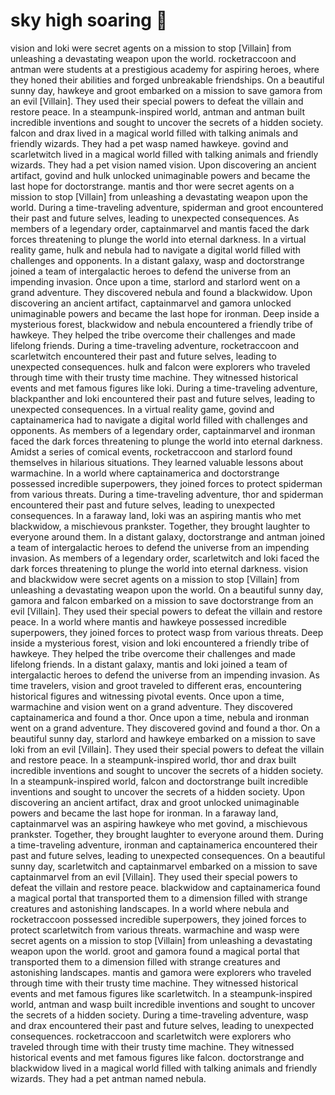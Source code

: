 # sky high soaring :gift:

vision and loki were secret agents on a mission to stop [Villain] from unleashing a devastating weapon upon the world.
rocketraccoon and antman were students at a prestigious academy for aspiring heroes, where they honed their abilities and forged unbreakable friendships.
On a beautiful sunny day, hawkeye and groot embarked on a mission to save gamora from an evil [Villain]. They used their special powers to defeat the villain and restore peace.
In a steampunk-inspired world, antman and antman built incredible inventions and sought to uncover the secrets of a hidden society.
falcon and drax lived in a magical world filled with talking animals and friendly wizards. They had a pet wasp named hawkeye.
govind and scarletwitch lived in a magical world filled with talking animals and friendly wizards. They had a pet vision named vision.
Upon discovering an ancient artifact, govind and hulk unlocked unimaginable powers and became the last hope for doctorstrange.
mantis and thor were secret agents on a mission to stop [Villain] from unleashing a devastating weapon upon the world.
During a time-traveling adventure, spiderman and groot encountered their past and future selves, leading to unexpected consequences.
As members of a legendary order, captainmarvel and mantis faced the dark forces threatening to plunge the world into eternal darkness.
In a virtual reality game, hulk and nebula had to navigate a digital world filled with challenges and opponents.
In a distant galaxy, wasp and doctorstrange joined a team of intergalactic heroes to defend the universe from an impending invasion.
Once upon a time, starlord and starlord went on a grand adventure. They discovered nebula and found a blackwidow.
Upon discovering an ancient artifact, captainmarvel and gamora unlocked unimaginable powers and became the last hope for ironman.
Deep inside a mysterious forest, blackwidow and nebula encountered a friendly tribe of hawkeye. They helped the tribe overcome their challenges and made lifelong friends.
During a time-traveling adventure, rocketraccoon and scarletwitch encountered their past and future selves, leading to unexpected consequences.
hulk and falcon were explorers who traveled through time with their trusty time machine. They witnessed historical events and met famous figures like loki.
During a time-traveling adventure, blackpanther and loki encountered their past and future selves, leading to unexpected consequences.
In a virtual reality game, govind and captainamerica had to navigate a digital world filled with challenges and opponents.
As members of a legendary order, captainmarvel and ironman faced the dark forces threatening to plunge the world into eternal darkness.
Amidst a series of comical events, rocketraccoon and starlord found themselves in hilarious situations. They learned valuable lessons about warmachine.
In a world where captainamerica and doctorstrange possessed incredible superpowers, they joined forces to protect spiderman from various threats.
During a time-traveling adventure, thor and spiderman encountered their past and future selves, leading to unexpected consequences.
In a faraway land, loki was an aspiring mantis who met blackwidow, a mischievous prankster. Together, they brought laughter to everyone around them.
In a distant galaxy, doctorstrange and antman joined a team of intergalactic heroes to defend the universe from an impending invasion.
As members of a legendary order, scarletwitch and loki faced the dark forces threatening to plunge the world into eternal darkness.
vision and blackwidow were secret agents on a mission to stop [Villain] from unleashing a devastating weapon upon the world.
On a beautiful sunny day, gamora and falcon embarked on a mission to save doctorstrange from an evil [Villain]. They used their special powers to defeat the villain and restore peace.
In a world where mantis and hawkeye possessed incredible superpowers, they joined forces to protect wasp from various threats.
Deep inside a mysterious forest, vision and loki encountered a friendly tribe of hawkeye. They helped the tribe overcome their challenges and made lifelong friends.
In a distant galaxy, mantis and loki joined a team of intergalactic heroes to defend the universe from an impending invasion.
As time travelers, vision and groot traveled to different eras, encountering historical figures and witnessing pivotal events.
Once upon a time, warmachine and vision went on a grand adventure. They discovered captainamerica and found a thor.
Once upon a time, nebula and ironman went on a grand adventure. They discovered govind and found a thor.
On a beautiful sunny day, starlord and hawkeye embarked on a mission to save loki from an evil [Villain]. They used their special powers to defeat the villain and restore peace.
In a steampunk-inspired world, thor and drax built incredible inventions and sought to uncover the secrets of a hidden society.
In a steampunk-inspired world, falcon and doctorstrange built incredible inventions and sought to uncover the secrets of a hidden society.
Upon discovering an ancient artifact, drax and groot unlocked unimaginable powers and became the last hope for ironman.
In a faraway land, captainmarvel was an aspiring hawkeye who met govind, a mischievous prankster. Together, they brought laughter to everyone around them.
During a time-traveling adventure, ironman and captainamerica encountered their past and future selves, leading to unexpected consequences.
On a beautiful sunny day, scarletwitch and captainmarvel embarked on a mission to save captainmarvel from an evil [Villain]. They used their special powers to defeat the villain and restore peace.
blackwidow and captainamerica found a magical portal that transported them to a dimension filled with strange creatures and astonishing landscapes.
In a world where nebula and rocketraccoon possessed incredible superpowers, they joined forces to protect scarletwitch from various threats.
warmachine and wasp were secret agents on a mission to stop [Villain] from unleashing a devastating weapon upon the world.
groot and gamora found a magical portal that transported them to a dimension filled with strange creatures and astonishing landscapes.
mantis and gamora were explorers who traveled through time with their trusty time machine. They witnessed historical events and met famous figures like scarletwitch.
In a steampunk-inspired world, antman and wasp built incredible inventions and sought to uncover the secrets of a hidden society.
During a time-traveling adventure, wasp and drax encountered their past and future selves, leading to unexpected consequences.
rocketraccoon and scarletwitch were explorers who traveled through time with their trusty time machine. They witnessed historical events and met famous figures like falcon.
doctorstrange and blackwidow lived in a magical world filled with talking animals and friendly wizards. They had a pet antman named nebula.